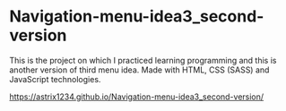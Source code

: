 # Navigation-menu-idea3_second-version

This is the project on which I practiced learning programming and this is
another version of third menu idea. Made with HTML, CSS (SASS) and JavaScript
technologies.

https://astrix1234.github.io/Navigation-menu-idea3_second-version/
